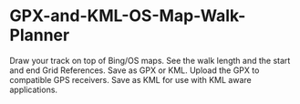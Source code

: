 # GPX-and-KML-OS-Map-Walk-Planner
Draw your track on top of Bing/OS maps. See the walk length and the start and end Grid References. Save as GPX or KML. Upload the GPX to compatible GPS receivers. Save as KML for use with KML aware applications.
